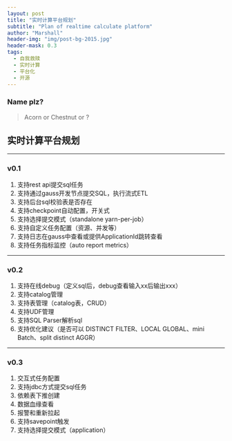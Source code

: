 ```yaml
---
layout: post
title: "实时计算平台规划"
subtitle: "Plan of realtime calculate platform"
author: "Marshall"
header-img: "img/post-bg-2015.jpg"
header-mask: 0.3
tags:
  - 自我救赎
  - 实时计算
  - 平台化
  - 开源
---
```


### Name plz?
> Acorn or Chestnut or ?

## 实时计算平台规划

---
### v0.1	
1. 支持rest api提交sql任务
2. 支持通过gauss开发节点提交SQL，执行流式ETL
3. 支持后台sql校验表是否存在
4. 支持checkpoint自动配置，开关式
5. 支持选择提交模式（standalone yarn-per-job）
6. 支持自定义任务配置（资源、并发等）
7. 支持日志在gauss中查看或提供ApplicationId跳转查看
8. 支持任务指标监控（auto report metrics）

---
### v0.2	
1. 支持在线debug（定义sql后，debug查看输入xx后输出xxx）
2. 支持catalog管理
3. 支持表管理（catalog表，CRUD）
4. 支持UDF管理
5. 支持SQL Parser解析sql
6. 支持优化建议（是否可以 DISTINCT FILTER、LOCAL GLOBAL、mini Batch、split distinct AGGR）

---
### v0.3	
1. 交互式任务配置
2. 支持jdbc方式提交sql任务
3. 依赖表下推创建
4. 数据血缘查看
5. 报警和重新拉起
6. 支持savepoint触发
7. 支持选择提交模式（application）

